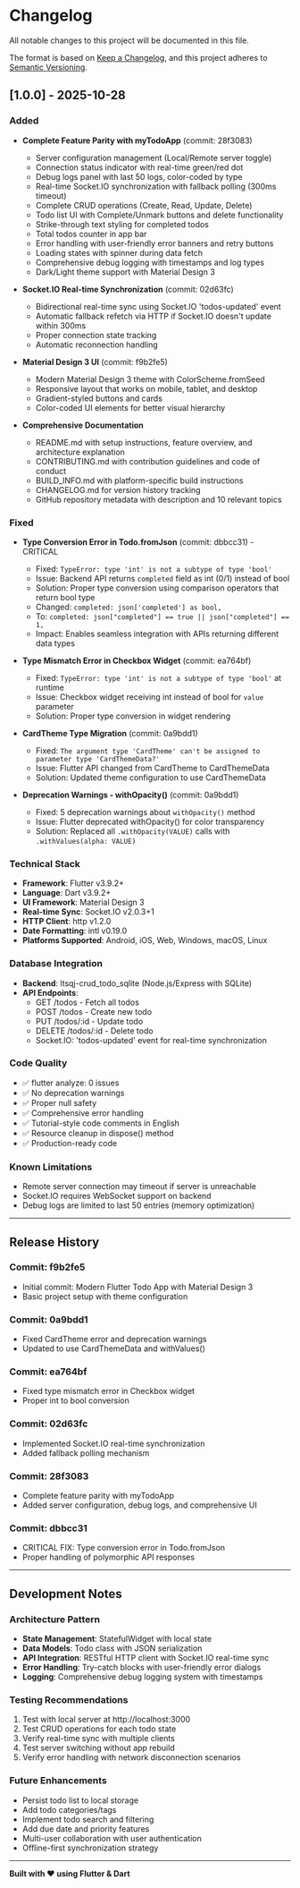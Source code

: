 # Changelog

All notable changes to this project will be documented in this file.

The format is based on [Keep a Changelog](https://keepachangelog.com/en/1.0.0/),
and this project adheres to [Semantic Versioning](https://semver.org/spec/v2.0.0.html).

## [1.0.0] - 2025-10-28

### Added

- **Complete Feature Parity with myTodoApp** (commit: 28f3083)
  - Server configuration management (Local/Remote server toggle)
  - Connection status indicator with real-time green/red dot
  - Debug logs panel with last 50 logs, color-coded by type
  - Real-time Socket.IO synchronization with fallback polling (300ms timeout)
  - Complete CRUD operations (Create, Read, Update, Delete)
  - Todo list UI with Complete/Unmark buttons and delete functionality
  - Strike-through text styling for completed todos
  - Total todos counter in app bar
  - Error handling with user-friendly error banners and retry buttons
  - Loading states with spinner during data fetch
  - Comprehensive debug logging with timestamps and log types
  - Dark/Light theme support with Material Design 3

- **Socket.IO Real-time Synchronization** (commit: 02d63fc)
  - Bidirectional real-time sync using Socket.IO 'todos-updated' event
  - Automatic fallback refetch via HTTP if Socket.IO doesn't update within 300ms
  - Proper connection state tracking
  - Automatic reconnection handling

- **Material Design 3 UI** (commit: f9b2fe5)
  - Modern Material Design 3 theme with ColorScheme.fromSeed
  - Responsive layout that works on mobile, tablet, and desktop
  - Gradient-styled buttons and cards
  - Color-coded UI elements for better visual hierarchy

- **Comprehensive Documentation**
  - README.md with setup instructions, feature overview, and architecture explanation
  - CONTRIBUTING.md with contribution guidelines and code of conduct
  - BUILD_INFO.md with platform-specific build instructions
  - CHANGELOG.md for version history tracking
  - GitHub repository metadata with description and 10 relevant topics

### Fixed

- **Type Conversion Error in Todo.fromJson** (commit: dbbcc31) - CRITICAL
  - Fixed: `TypeError: type 'int' is not a subtype of type 'bool'`
  - Issue: Backend API returns `completed` field as int (0/1) instead of bool
  - Solution: Proper type conversion using comparison operators that return bool type
  - Changed: `completed: json['completed'] as bool,`
  - To: `completed: json["completed"] == true || json["completed"] == 1,`
  - Impact: Enables seamless integration with APIs returning different data types

- **Type Mismatch Error in Checkbox Widget** (commit: ea764bf)
  - Fixed: `TypeError: type 'int' is not a subtype of type 'bool'` at runtime
  - Issue: Checkbox widget receiving int instead of bool for `value` parameter
  - Solution: Proper type conversion in widget rendering

- **CardTheme Type Migration** (commit: 0a9bdd1)
  - Fixed: `The argument type 'CardTheme' can't be assigned to parameter type 'CardThemeData?'`
  - Issue: Flutter API changed from CardTheme to CardThemeData
  - Solution: Updated theme configuration to use CardThemeData

- **Deprecation Warnings - withOpacity()** (commit: 0a9bdd1)
  - Fixed: 5 deprecation warnings about `withOpacity()` method
  - Issue: Flutter deprecated withOpacity() for color transparency
  - Solution: Replaced all `.withOpacity(VALUE)` calls with `.withValues(alpha: VALUE)`

### Technical Stack

- **Framework**: Flutter v3.9.2+
- **Language**: Dart v3.9.2+
- **UI Framework**: Material Design 3
- **Real-time Sync**: Socket.IO v2.0.3+1
- **HTTP Client**: http v1.2.0
- **Date Formatting**: intl v0.19.0
- **Platforms Supported**: Android, iOS, Web, Windows, macOS, Linux

### Database Integration

- **Backend**: ltsqj-crud_todo_sqlite (Node.js/Express with SQLite)
- **API Endpoints**:
  - GET /todos - Fetch all todos
  - POST /todos - Create new todo
  - PUT /todos/:id - Update todo
  - DELETE /todos/:id - Delete todo
  - Socket.IO: 'todos-updated' event for real-time synchronization

### Code Quality

- ✅ flutter analyze: 0 issues
- ✅ No deprecation warnings
- ✅ Proper null safety
- ✅ Comprehensive error handling
- ✅ Tutorial-style code comments in English
- ✅ Resource cleanup in dispose() method
- ✅ Production-ready code

### Known Limitations

- Remote server connection may timeout if server is unreachable
- Socket.IO requires WebSocket support on backend
- Debug logs are limited to last 50 entries (memory optimization)

---

## Release History

### Commit: f9b2fe5
- Initial commit: Modern Flutter Todo App with Material Design 3
- Basic project setup with theme configuration

### Commit: 0a9bdd1
- Fixed CardTheme error and deprecation warnings
- Updated to use CardThemeData and withValues()

### Commit: ea764bf
- Fixed type mismatch error in Checkbox widget
- Proper int to bool conversion

### Commit: 02d63fc
- Implemented Socket.IO real-time synchronization
- Added fallback polling mechanism

### Commit: 28f3083
- Complete feature parity with myTodoApp
- Added server configuration, debug logs, and comprehensive UI

### Commit: dbbcc31
- CRITICAL FIX: Type conversion error in Todo.fromJson
- Proper handling of polymorphic API responses

---

## Development Notes

### Architecture Pattern
- **State Management**: StatefulWidget with local state
- **Data Models**: Todo class with JSON serialization
- **API Integration**: RESTful HTTP client with Socket.IO real-time sync
- **Error Handling**: Try-catch blocks with user-friendly error dialogs
- **Logging**: Comprehensive debug logging system with timestamps

### Testing Recommendations
1. Test with local server at http://localhost:3000
2. Test CRUD operations for each todo state
3. Verify real-time sync with multiple clients
4. Test server switching without app rebuild
5. Verify error handling with network disconnection scenarios

### Future Enhancements
- Persist todo list to local storage
- Add todo categories/tags
- Implement todo search and filtering
- Add due date and priority features
- Multi-user collaboration with user authentication
- Offline-first synchronization strategy

---

**Built with ❤️ using Flutter & Dart**
